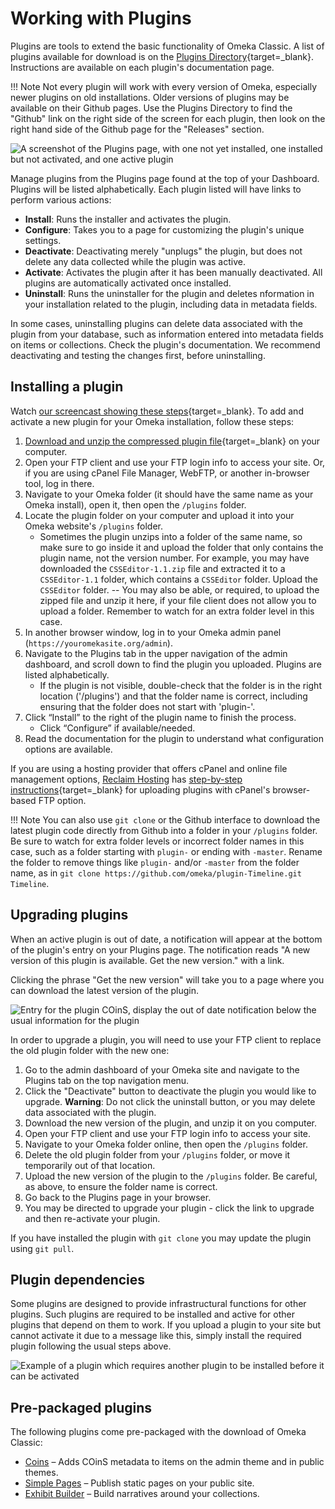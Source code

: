 # Working with Plugins

Plugins are tools to extend the basic functionality of Omeka Classic. A list of plugins available for download is on the [Plugins Directory](http://omeka.org/classic/plugins){target=_blank}. Instructions are available on each plugin's documentation page.

!!! Note
    Not every plugin will work with every version of Omeka, especially newer plugins on old installations. Older versions of plugins may be available on their Github pages. Use the Plugins Directory to find the "Github" link on the right side of the screen for each plugin, then look on the right hand side of the Github page for the "Releases" section. 

![A screenshot of the Plugins page, with one not yet installed, one installed but not activated, and one active plugin](../doc_files/Plugins.png "A screenshot of the Plugins page, with one not yet installed, one installed but not activated, and one active plugin")

Manage plugins from the Plugins page found at the top of your Dashboard. Plugins will be listed alphabetically. Each plugin listed will have links to perform various actions:

-   **Install**: Runs the installer and activates the plugin.
-   **Configure**: Takes you to a page for customizing the plugin's unique settings. 
-   **Deactivate**: Deactivating merely "unplugs" the plugin, but does not delete any data collected while the plugin was active. 
-   **Activate**: Activates the plugin after it has been manually deactivated. All plugins are automatically activated once installed.
-   **Uninstall**: Runs the uninstaller for the plugin and deletes nformation in your installation related to the plugin, including data in metadata fields.

In some cases, uninstalling plugins can delete data associated with the plugin from your database, such as information entered into metadata fields on items or collections. Check the plugin's documentation. We recommend deactivating and testing the changes first, before uninstalling. 

Installing a plugin
-------------------
Watch [our screencast showing these steps](https://vimeo.com/153819886){target=_blank}. To add and activate a new plugin for your Omeka installation, follow these steps: 

1.  [Download and unzip the compressed plugin file](https://omeka.org/classic/plugins/){target=_blank} on your computer.
1.  Open your FTP client and use your FTP login info to access your site. Or, if you are using cPanel File Manager, WebFTP, or another in-browser tool, log in there.
1.  Navigate to your Omeka folder (it should have the same name as your Omeka install), open it, then open the `/plugins` folder.
1.  Locate the plugin folder on your computer and upload it into your Omeka website's `/plugins` folder. 
    - Sometimes the plugin unzips into a folder of the same name, so make sure to go inside it and upload the folder that only contains the plugin name, not the version number. For example, you may have downloaded the `CSSEditor-1.1.zip` file and extracted it to a `CSSEditor-1.1` folder, which contains a `CSSEditor` folder. Upload the `CSSEditor` folder. 
    -- You may also be able, or required, to upload the zipped file and unzip it here, if your file client does not allow you to upload a folder. Remember to watch for an extra folder level in this case.
1.  In another browser window, log in to your Omeka admin panel (`https://youromekasite.org/admin`).
1.  Navigate to the Plugins tab in the upper navigation of the admin dashboard, and scroll down to find the plugin you uploaded. Plugins are listed alphabetically.
    - If the plugin is not visible, double-check that the folder is in the right location ('/plugins') and that the folder name is correct, including ensuring that the folder does not start with 'plugin-'.
1.  Click “Install” to the right of the plugin name to finish the process.
    - Click “Configure” if available/needed.
1. Read the documentation for the plugin to understand what configuration options are available.

If you are using a hosting provider that offers cPanel and online file management options, [Reclaim Hosting](../GettingStarted/Hosting_Suggestions.md) has [step-by-step instructions](http://docs.reclaimhosting.com/omeka/uploading-plugins-to-omeka){target=_blank} for uploading plugins with cPanel's browser-based FTP option.

!!! Note
    You can also use `git clone` or the Github interface to download the latest plugin code directly from Github into a folder in your `/plugins` folder. Be sure to watch for extra folder levels or incorrect folder names in this case, such as a folder starting with `plugin-` or ending with `-master`. Rename the folder to remove things like `plugin-` and/or `-master` from the folder name, as in `git clone https://github.com/omeka/plugin-Timeline.git Timeline`. 

Upgrading plugins
-----------------
When an active plugin is out of date, a notification will appear at the bottom of the plugin's entry on your Plugins page. The notification reads "A new version of this plugin is available. Get the new version." with a link. 

Clicking the phrase "Get the new version" will take you to a page where you can download the latest version of the plugin. 

![Entry for the plugin COinS, display the out of date notification below the usual information for the plugin](../doc_files/plugin_updatenotice.png "Entry for the plugin COinS, display the out of date notification below the usual information for the plugin")

In order to upgrade a plugin, you will need to use your FTP client to replace the old plugin folder with the new one: 

1. Go to the admin dashboard of your Omeka site and navigate to the Plugins tab on the top navigation menu.
1. Click the "Deactivate" button to deactivate the plugin you would like to upgrade. **Warning**: Do not click the uninstall button, or you may delete data associated with the plugin.
1. Download the new version of the plugin, and unzip it on you computer. 
1. Open your FTP client and use your FTP login info to access your site.
1. Navigate to your Omeka folder online, then open the `/plugins` folder.
1. Delete the old plugin folder from your `/plugins` folder, or move it temporarily out of that location.
1. Upload the new version of the plugin to the `/plugins` folder. Be careful, as above, to ensure the folder name is correct. 
1. Go back to the Plugins page in your browser.
1. You may be directed to upgrade your plugin - click the link to upgrade and then re-activate your plugin.

If you have installed the plugin with `git clone` you may update the plugin using `git pull`. 

Plugin dependencies
----------------
Some plugins are designed to provide infrastructural functions for other plugins. Such plugins are required to be installed and active for other plugins that depend on them to work. If you upload a plugin to your site but cannot activate it due to a message like this, simply install the required plugin following the usual steps above.

![Example of a plugin which requires another plugin to be installed before it can be activated](../doc_files/pluginRequired.png "Example of a plugin which requires another plugin to be installed before it can be activated") 

Pre-packaged plugins
--------------------
The following plugins come pre-packaged with the download of Omeka Classic: 

-   [Coins](../Plugins/Coins.md) – Adds COinS metadata to items on the admin theme and in public themes.
-   [Simple Pages](../Plugins/SimplePages.md) – Publish static pages on your public site.
-   [Exhibit Builder](../Plugins/ExhibitBuilder.md) – Build narratives around your collections.

